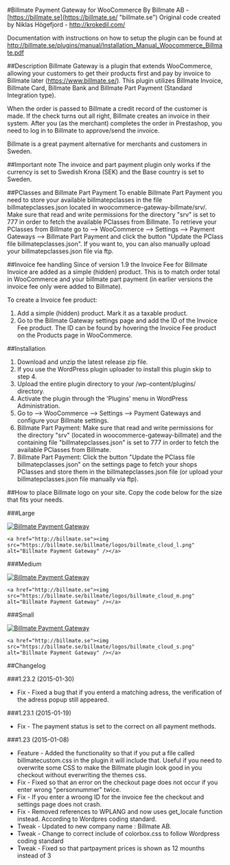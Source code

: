 #Billmate Payment Gateway for WooCommerce
By Billmate AB - [https://billmate.se](https://billmate.se/ "billmate.se")
Original code created by Niklas Högefjord - http://krokedil.com/

Documentation with instructions on how to setup the plugin can be found at http://billmate.se/plugins/manual/Installation_Manual_Woocommerce_Billmate.pdf

##Description
Billmate Gateway is a plugin that extends WooCommerce, allowing your customers to get their products first and pay by invoice to Billmate later (https://www.billmate.se/). This plugin utilizes Billmate Invoice, Billmate Card, Billmate Bank and Billmate Part Payment (Standard Integration type).

When the order is passed to Billmate a credit record of the customer is made. If the check turns out all right, Billmate creates an invoice in their system. After you (as the merchant) completes the order in Prestashop, you need to log in to Billmate to approve/send the invoice.

Billmate is a great payment alternative for merchants and customers in Sweden.


##Important note
The invoice and part payment plugin only works if the currency is set to Swedish Krona (SEK) and the Base country is set to Sweden.

##PClasses and Billmate Part Payment
To enable Billmate Part Payment you need to store your available billmatepclasses in the file billmatepclasses.json located in woocommerce-gateway-billmate/srv/. Make sure that read and write permissions for the directory "srv" is set to 777 in order to fetch the available PClasses from Billmate. To retrieve your PClasses from Billmate go to --> WooCommerce --> Settings --> Payment Gateways --> Billmate Part Payment and click the button "Update the PClass file billmatepclasses.json".
If you want to, you can also manually upload your billmatepclasses.json file via ftp.

##Invoice fee handling
Since of version 1.9 the Invoice Fee for Billmate Invoice are added as a simple (hidden) product. This is to match order total in WooCommerce and your billmate part payment (in earlier versions the invoice fee only were added to Billmate).

To create a Invoice fee product:
1. Add a simple (hidden) product. Mark it as a taxable product.
2. Go to the Billmate Gateway settings page and add the ID of the Invoice Fee product. The ID can be found by hovering the Invoice Fee product on the Products page in WooCommerce.

##Installation
1. Download and unzip the latest release zip file.
2. If you use the WordPress plugin uploader to install this plugin skip to step 4.
3. Upload the entire plugin directory to your /wp-content/plugins/ directory.
4. Activate the plugin through the 'Plugins' menu in WordPress Administration.
5. Go to --> WooCommerce --> Settings --> Payment Gateways and configure your Billmate settings.
6. Billmate Part Payment: Make sure that read and write permissions for the directory "srv" (located in woocommerce-gateway-billmate) and the containing file "billmatepclasses.json" is set to 777 in order to fetch the available PClasses from Billmate.
7. Billmate Part Payment: Click the button "Update the PClass file billmatepclasses.json" on the settings page to fetch your shops PClasses and store them in the billmatepclasses.json file (or upload your billmatepclasses.json file manually via ftp).


##How to place Billmate logo on your site.
Copy the code below for the size that fits your needs.

###Large  

<a href="http://billmate.se"><img src="https://billmate.se/billmate/logos/billmate_cloud_l.png" alt="Billmate Payment Gateway" /></a>  

`<a href="http://billmate.se"><img src="https://billmate.se/billmate/logos/billmate_cloud_l.png" alt="Billmate Payment Gateway" /></a>`

###Medium  

<a href="http://billmate.se"><img src="https://billmate.se/billmate/logos/billmate_cloud_m.png" alt="Billmate Payment Gateway" /></a>

`<a href="http://billmate.se"><img src="https://billmate.se/billmate/logos/billmate_cloud_m.png" alt="Billmate Payment Gateway" /></a>`

###Small  

<a href="http://billmate.se"><img src="https://billmate.se/billmate/logos/billmate_cloud_s.png" alt="Billmate Payment Gateway" /></a>  

`<a href="http://billmate.se"><img src="https://billmate.se/billmate/logos/billmate_cloud_s.png" alt="Billmate Payment Gateway" /></a>`

##Changelog

###1.23.2 (2015-01-30)
* Fix - Fixed a bug that if you enterd a matching adress, the verification of the adress popup still appeared.
 

###1.23.1 (2015-01-19)
* Fix - The payment status is set to the correct on all payment methods.


###1.23 (2015-01-08)
* Feature - Added the functionality so that if you put a file called billmatecustom.css in the plugin it will include that. Useful if you need to overwrite some CSS to make the Billmate plugin look good in you checkout without everwriting the themes css.
* Fix - Fixed so that an error on the checkout page does not occur if you enter wrong "personnummer" twice.
* Fix - If you enter a wroong ID for the invoice fee the checkout and settings page does not crash.
* Fix - Removed references to WPLANG and now uses get_locale function instead. According to Wordpres coding standard.
* Tweak - Updated to new company name : Billmate AB.
* Tweak - Change to correct include of colorbox.css to follow Wordpress coding standard
* Tweak - Fixed so that partpayment prices is shown as 12 mounths instead of 3
